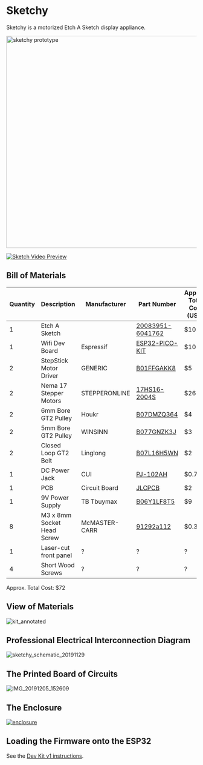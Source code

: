 # Sketchy

Sketchy is a motorized Etch A Sketch display appliance.

<a href="https://user-images.githubusercontent.com/585182/69062387-d80cc680-09e8-11ea-82ab-671f9070fd5e.png">
  <img src="https://user-images.githubusercontent.com/585182/69062387-d80cc680-09e8-11ea-82ab-671f9070fd5e.png" alt="sketchy prototype" width="560" />
</a>

[![Sketch Video Preview](https://user-images.githubusercontent.com/585182/69904980-dc879680-137b-11ea-9b80-bd7f39bab9cc.png)](https://derekenos-com-1.nyc3.cdn.digitaloceanspaces.com/project-sketchy-3e40fc58-original.mp4)


## Bill of Materials

| Quantity | Description | Manufacturer | Part Number | Approx. Total Cost (USD) |
| --- | --- | --- | --- | --- |
| 1 | Etch A Sketch | | [20083951-6041762](https://www.amazon.com/gp/product/B01MTS465O) | $10 |
| 1 | Wifi Dev Board | Espressif | [ESP32-PICO-KIT](https://octopart.com/esp32-pico-kit-espressif+systems-91893718) | $10 |
| 2 | StepStick Motor Driver | GENERIC | [B01FFGAKK8](https://www.amazon.com/gp/product/B01FFGAKK8) | $5 |
| 2 | Nema 17 Stepper Motors | STEPPERONLINE | [17HS16-2004S](https://www.amazon.com/gp/product/B00PNEQI7W) | $26 |
| 2 | 6mm Bore GT2 Pulley | Houkr | [B07DMZQ364](https://www.amazon.com/gp/product/B07DMZQ364) | $4 |
| 2 | 5mm Bore GT2 Pulley | WINSINN | [B077GNZK3J](https://www.amazon.com/WINSINN-Aluminum-Synchronous-Timing-Printer/dp/B077GNZK3J) | $3 |
| 2 | Closed Loop GT2 Belt | Linglong | [B07L16H5WN](https://www.amazon.com/gp/product/B07L16H5WN) | $2 |
| 1 | DC Power Jack | CUI |  [PJ-102AH](https://octopart.com/search?q=+PJ-102AH&currency=USD&specs=0) | $0.75 |
| 1 | PCB | Circuit Board | [JLCPCB](https://jlcpcb.com/) | $2 |
| 1 | 9V Power Supply | TB Tbuymax  | [B06Y1LF8T5](https://www.amazon.com/gp/product/B06Y1LF8T5) | $9 |
| 8 | M3 x 8mm Socket Head Screw | McMASTER-CARR | [91292a112](https://www.mcmaster.com/91292a112) | $0.36 |
| 1 | Laser-cut front panel | ? | ? | ? |
| 4 | Short Wood Screws | ? | ? | ? |

Approx. Total Cost: $72

## View of Materials

![kit_annotated](https://user-images.githubusercontent.com/585182/70724063-eb4d4200-1cc7-11ea-83a6-4cd2c58292b6.png)


## Professional Electrical Interconnection Diagram

![sketchy_schematic_20191129](https://user-images.githubusercontent.com/585182/69905911-ebc11100-1388-11ea-8c97-4da41fdfbdd8.png)

## The Printed Board of Circuits

![IMG_20191205_152609](https://user-images.githubusercontent.com/585182/70272850-f6a7e700-1776-11ea-9c5c-71b60466da60.jpg)


## The Enclosure

[![enclosure](https://user-images.githubusercontent.com/585182/69495698-d71bdf00-0e97-11ea-805d-0b5d8ac67879.png)](https://github.com/derekenos/iome/blob/master/appliances/sketchy/enclosure.svg)


## Loading the Firmware onto the ESP32

See the [Dev Kit v1 instructions](https://github.com/derekenos/iome/tree/master/dev_kits/v1#loading-the-firmware-onto-the-esp32).

